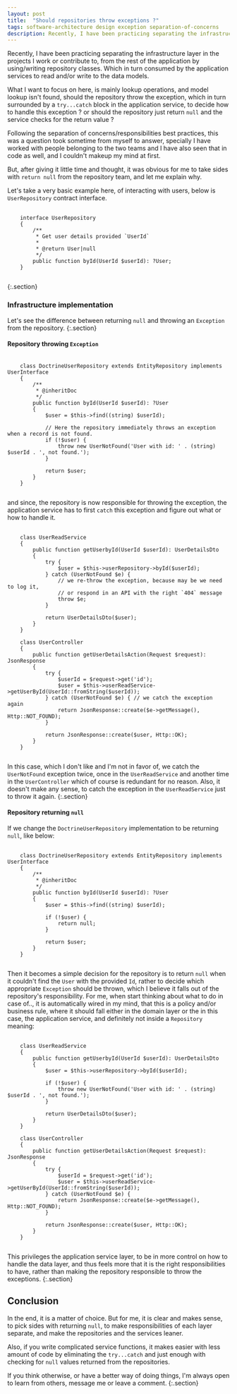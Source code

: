 ```yaml
---
layout: post
title:  "Should repositories throw exceptions ?"
tags: software-architecture design exception separation-of-concerns
description: Recently, I have been practicing separating the infrastructure layer in the projects I work or contribute to, from the rest of the application by using/writing repository classes. Which in turn consumed by the application services to read and/or write to the data models. What I want to focus on here, is mainly lookup operations, and model lookup isn't found, should the repository throw the exception, which in turn surrounded by a `try...catch` block in the application service, to decide how to handle this exception ? or should the repository just return `null` and the service checks for the return value ?
---
```


Recently, I have been practicing separating the infrastructure layer in the projects I work or contribute to, from the rest of the application by using/writing repository classes. Which in turn consumed by the application services to read and/or write to the data models.

What I want to focus on here, is mainly lookup operations, and model lookup isn't found, should the repository throw the exception, which in turn surrounded by a `try...catch` block in the application service, to decide how to handle this exception ? or should the repository just return `null` and the service checks for the return value ?

Following the separation of concerns/responsibilities best practices, this was a question took sometime from myself to answer, specially I have worked with people belonging to the two teams and I have also seen that in code as well, and I couldn't makeup my mind at first.

But, after giving it little time and thought, it was obvious for me to take sides with `return null` from the repository team, and let me explain why.

Let's take a very basic example here, of interacting with users, below is `UserRepository` contract interface.
<pre>
    <code class="php">
    interface UserRepository
    {
        /**
         * Get user details provided `UserId`
         *
         * @return User|null
         */
        public function byId(UserId $userId): ?User;
    }
    </code>
</pre>
{:.section}

### Infrastructure implementation

Let's see the difference between returning `null` and throwing an `Exception` from the repository.
{:.section}

#### Repository throwing `Exception`

<pre>
    <code class="php">
    class DoctrineUserRepository extends EntityRepository implements UserInterface
    {
        /**
         * @inheritDoc
         */
        public function byId(UserId $userId): ?User
        {
            $user = $this->find((string) $userId);

            // Here the repository immediately throws an exception when a record is not found.
            if (!$user) {
                throw new UserNotFound('User with id: ' . (string) $userId . ', not found.');
            }

            return $user;
        }
    }
    </code>
</pre>

and since, the repository is now responsible for throwing the exception, the application service has to first `catch` this exception and figure out what or how to handle it.

<pre>
    <code class="php">
    class UserReadService
    {
        public function getUserbyId(UserId $userId): UserDetailsDto
        {
            try {
                $user = $this->userRepository->byId($userId);
            } catch (UserNotFound $e) {
                // we re-throw the exception, because may be we need to log it,
                // or respond in an API with the right `404` message
                throw $e;
            }

            return UserDetailsDto($user);
        }
    }

    class UserController
    {
        public function getUserDetailsAction(Request $request): JsonResponse
        {
            try {
                $userId = $request->get('id');
                $user = $this->userReadService->getUserById(UserId::fromString($userId));
            } catch (UserNotFound $e) { // we catch the exception again
                return JsonResponse::create($e->getMessage(), Http::NOT_FOUND);
            }

            return JsonResponse::create($user, Http::OK);
        }
    }
    </code>
</pre>

In this case, which I don't like and I'm not in favor of, we catch the `UserNotFound` exception twice, once in the `UserReadService` and another time in the `UserController` which of course is redundant for no reason. Also, it doesn't make any sense, to catch the exception in the `UserReadService` just to throw it again.
{:.section}

#### Repository returning `null`

If we change the `DoctrineUserRepository` implementation to be returning `null`, like below:

<pre>
    <code class="php">
    class DoctrineUserRepository extends EntityRepository implements UserInterface
    {
        /**
         * @inheritDoc
         */
        public function byId(UserId $userId): ?User
        {
            $user = $this->find((string) $userId);

            if (!$user) {
                return null;
            }

            return $user;
        }
    }
    </code>
</pre>

Then it becomes a simple decision for the repository is to return `null` when it couldn't find the `User` with the provided `Id`, rather to decide which appropriate `Exception` should be thrown, which I believe it falls out of the repository's responsibility. For me, when start thinking about what to do in case of.., it is automatically wired in my mind, that this is a policy and/or business rule, where it should fall either in the domain layer or the in this case, the application service, and definitely not inside a `Repository` meaning:

<pre>
    <code class="php">
    class UserReadService
    {
        public function getUserbyId(UserId $userId): UserDetailsDto
        {
            $user = $this->userRepository->byId($userId);

            if (!$user) {
                throw new UserNotFound('User with id: ' . (string) $userId . ', not found.');
            }

            return UserDetailsDto($user);
        }
    }

    class UserController
    {
        public function getUserDetailsAction(Request $request): JsonResponse
        {
            try {
                $userId = $request->get('id');
                $user = $this->userReadService->getUserById(UserId::fromString($userId));
            } catch (UserNotFound $e) {
                return JsonResponse::create($e->getMessage(), Http::NOT_FOUND);
            }

            return JsonResponse::create($user, Http::OK);
        }
    }
    </code>
</pre>

This privileges the application service layer, to be in more control on how to handle the data layer, and thus feels more that it is the right responsibilities to have, rather than making the repository responsible to throw the exceptions.
{:.section}

## Conclusion

In the end, it is a matter of choice. But for me, it is clear and makes sense, to pick sides with returning `null`, to make responsibilities of each layer separate, and make the repositories and the services leaner.

Also, if you write complicated service functions, it makes easier with less amount of code by eliminating the `try...catch` and just enough with checking for `null` values returned from the repositories.

If you think otherwise, or have a better way of doing things, I'm always open to learn from others, message me or leave a comment.
{:.section}
